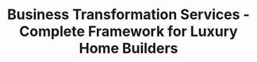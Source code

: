 ---
layout: "layouts/services.njk"
title: "Business Transformation Services - Complete Framework for Luxury Home Builders"
description: "Strategic service tiers from assessment to enterprise automation. Proven framework transforms $5M+ luxury home builders with guaranteed ROI and territory exclusivity."
permalink: "/services/"
---